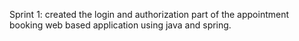 Sprint 1: created the login and authorization part of the appointment booking web based application using java and spring.
